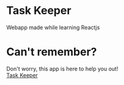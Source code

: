 # Task Keeper
Webapp made while learning Reactjs  

# Can't remember?
Don't worry, this app is here to help you out!  
[Task Keeper](https://siddharthborderwala.github.io/doit/)

